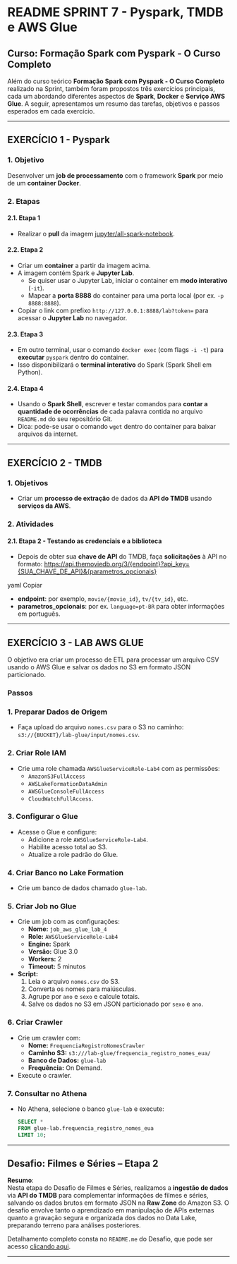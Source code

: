 # README SPRINT 7 - Pyspark, TMDB e AWS Glue

## Curso: Formação Spark com Pyspark - O Curso Completo

Além do curso teórico **Formação Spark com Pyspark - O Curso Completo** realizado na Sprint, também foram propostos três exercícios principais, cada um abordando diferentes aspectos de **Spark**, **Docker** e **Serviço AWS Glue**. A seguir, apresentamos um resumo das tarefas, objetivos e passos esperados em cada exercício.

---

## EXERCÍCIO 1 - Pyspark

### 1. Objetivo
Desenvolver um **job de processamento** com o framework **Spark** por meio de um **container Docker**.

### 2. Etapas

#### 2.1. Etapa 1
- Realizar o **pull** da imagem [jupyter/all-spark-notebook](https://hub.docker.com/r/jupyter/all-spark-notebook).  

#### 2.2. Etapa 2
- Criar um **container** a partir da imagem acima.
- A imagem contém Spark e **Jupyter Lab**.  
  - Se quiser usar o Jupyter Lab, iniciar o container em **modo interativo** (`-it`).  
  - Mapear a **porta 8888** do container para uma porta local (por ex. `-p 8888:8888`).  
- Copiar o link com prefixo `http://127.0.0.1:8888/lab?token=` para acessar o **Jupyter Lab** no navegador.

#### 2.3. Etapa 3
- Em outro terminal, usar o comando `docker exec` (com flags `-i -t`) para **executar** `pyspark` dentro do container.
- Isso disponibilizará o **terminal interativo** do Spark (Spark Shell em Python).

#### 2.4. Etapa 4
- Usando o **Spark Shell**, escrever e testar comandos para **contar a quantidade de ocorrências** de cada palavra contida no arquivo `README.md` do seu repositório Git.
- Dica: pode-se usar o comando `wget` dentro do container para baixar arquivos da internet.

---

## EXERCÍCIO 2 - TMDB

### 1. Objetivos
- Criar um **processo de extração** de dados da **API do TMDB** usando **serviços da AWS**.

### 2. Atividades

#### 2.1. Etapa 2 - Testando as credenciais e a biblioteca
- Depois de obter sua **chave de API** do TMDB, faça **solicitações** à API no formato:
https://api.themoviedb.org/3/{endpoint}?api_key={SUA_CHAVE_DE_API}&{parametros_opcionais}

yaml
Copiar
- **endpoint**: por exemplo, `movie/{movie_id}`, `tv/{tv_id}`, etc.  
- **parametros_opcionais**: por ex. `language=pt-BR` para obter informações em português.

---

## EXERCÍCIO 3 - LAB AWS GLUE

O objetivo era criar um processo de ETL para processar um arquivo CSV usando o AWS Glue e salvar os dados no S3 em formato JSON particionado.

### **Passos**

### **1. Preparar Dados de Origem**
- Faça upload do arquivo `nomes.csv` para o S3 no caminho: `s3://{BUCKET}/lab-glue/input/nomes.csv`.

### **2. Criar Role IAM**
- Crie uma role chamada `AWSGlueServiceRole-Lab4` com as permissões:
  - `AmazonS3FullAccess`
  - `AWSLakeFormationDataAdmin`
  - `AWSGlueConsoleFullAccess`
  - `CloudWatchFullAccess`.

### **3. Configurar o Glue**
- Acesse o Glue e configure:
  - Adicione a role `AWSGlueServiceRole-Lab4`.
  - Habilite acesso total ao S3.
  - Atualize a role padrão do Glue.

### **4. Criar Banco no Lake Formation**
- Crie um banco de dados chamado `glue-lab`.

### **5. Criar Job no Glue**
- Crie um job com as configurações:
  - **Nome:** `job_aws_glue_lab_4`
  - **Role:** `AWSGlueServiceRole-Lab4`
  - **Engine:** Spark
  - **Versão:** Glue 3.0
  - **Workers:** 2
  - **Timeout:** 5 minutos
- **Script:** 
  1. Leia o arquivo `nomes.csv` do S3.
  2. Converta os nomes para maiúsculas.
  3. Agrupe por `ano` e `sexo` e calcule totais.
  4. Salve os dados no S3 em JSON particionado por `sexo` e `ano`.

### **6. Criar Crawler**
- Crie um crawler com:
  - **Nome:** `FrequenciaRegistroNomesCrawler`
  - **Caminho S3:** `s3:///lab-glue/frequencia_registro_nomes_eua/`
  - **Banco de Dados:** `glue-lab`
  - **Frequência:** On Demand.
- Execute o crawler.

### **7. Consultar no Athena**
- No Athena, selecione o banco `glue-lab` e execute:
  ```sql
  SELECT * 
  FROM glue-lab.frequencia_registro_nomes_eua 
  LIMIT 10;

---

## Desafio: Filmes e Séries – Etapa 2

**Resumo**:  
Nesta etapa do Desafio de Filmes e Séries, realizamos a **ingestão de dados** via **API do TMDB** para complementar informações de filmes e séries, salvando os dados brutos em formato JSON na **Raw Zone** do Amazon S3. O desafio envolve tanto o aprendizado em manipulação de APIs externas quanto a gravação segura e organizada dos dados no Data Lake, preparando terreno para análises posteriores.

Detalhamento completo consta no `README.me` do Desafio, que pode ser acesso [clicando aqui](./Desafio/README.md).

---